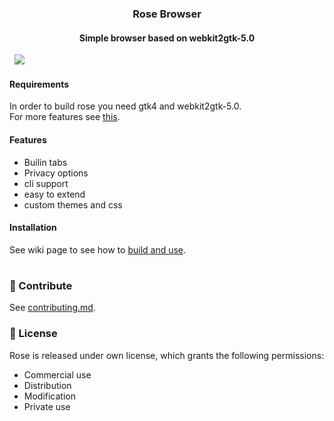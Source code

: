 <h3 align=center> Rose Browser</h1>
<h4 align=center>Simple browser based on webkit2gtk-5.0</h4>
&nbsp;
<img src="https://github.com/mini-rose/rose/blob/master/.github/screenshots/homepage.png?raw=true">

#### Requirements
In order to build rose you need gtk4 and webkit2gtk-5.0. <br>
For more features see [this](https://github.com/mini-rose/rose/wiki#additional-features).

#### Features
  - Builin tabs
  - Privacy options
  - cli support
  - easy to extend
  - custom themes and css

#### Installation
See wiki page to see how to [build and use](https://github.com/mini-rose/rose/wiki#build--use).

#
### 👐 Contribute
See [contributing.md](https://github.com/mini-rose/rose/.github/contributing.md).

### 📜 License
Rose is released under own license, which grants the following permissions:
-   Commercial use
-   Distribution
-   Modification
-   Private use
